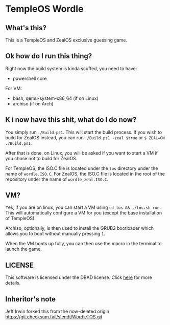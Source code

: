 TempleOS Wordle
===============

What's this?
------------

This is a TempleOS and ZealOS exclusive guessing game.

Ok how do I run this thing?
---------------------------

Right now the build system is kinda scuffed, you need to have:
 * powershell core

For VM:
 * bash, qemu-system-x86\_64 (if on Linux)
 * archiso (if on Arch)

K i now have this shit, what do I do now?
-----------------------------------------

You simply run `./Build.ps1`. This will start the build process. If you wish to build for ZealOS instead,
you can run `./Build.ps1 -zeal $true` or `$ ZEAL=ON ./Build.ps1`.

After that is done, on Linux, you will be asked if you want to start a VM if you chose not to build for ZealOS.

For TempleOS, the ISO.C file is located under the `tos` directory under the name of `wordle.ISO.C`.
For ZealOS, the ISO.C file is located in the root of the repository under the name of `wordle_zeal.ISO.C`.

VM?
---

Yes, if you are on linux, you can start a VM using `cd tos && ./tos.sh run`. This will automatically configure a VM for you (except the base installation of TempleOS). 

Archiso, optionally, is then used to install the GRUB2 bootloader which allows you to boot without manually pressing `1`.

When the VM boots up fully, you can then use the macro in the terminal to launch the game.

LICENSE
-------

This software is licensed under the DBAD license. Click [here](LICENSE.md) for more details.

Inheritor's note
----------------

Jeff Irwin forked this from the now-deleted origin https://git.checksum.fail/slendi/WordleTOS.git
